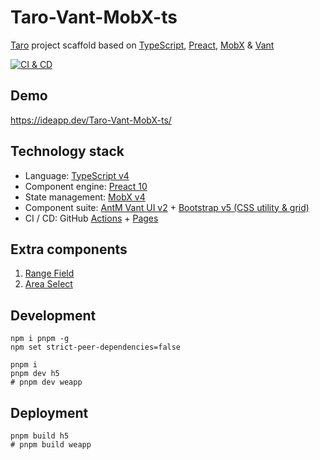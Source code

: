 # Taro-Vant-MobX-ts

[Taro][1] project scaffold based on [TypeScript][2], [Preact][3], [MobX][4] & [Vant][5]

[![CI & CD](https://github.com/idea2app/Taro-Vant-MobX-ts/actions/workflows/main.yml/badge.svg)][6]

## Demo

https://ideapp.dev/Taro-Vant-MobX-ts/

## Technology stack

- Language: [TypeScript v4][2]
- Component engine: [Preact 10][3]
- State management: [MobX v4][4]
- Component suite: [AntM Vant UI v2][5] + [Bootstrap v5 (CSS utility & grid)][7]
- CI / CD: GitHub [Actions][8] + [Pages][9]

## Extra components

1. [Range Field](src/components/RangeField.tsx)
2. [Area Select](src/components/AreaSelect.tsx)

## Development

```shell
npm i pnpm -g
npm set strict-peer-dependencies=false

pnpm i
pnpm dev h5
# pnpm dev weapp
```

## Deployment

```shell
pnpm build h5
# pnpm build weapp
```

[1]: https://taro-docs.jd.com/
[2]: https://www.typescriptlang.org/
[3]: https://preactjs.com/
[4]: https://github.com/mobxjs/mobx/blob/mobx4and5/docs/
[5]: https://antmjs.github.io/vantui/
[6]: https://github.com/idea2app/Taro-Vant-MobX-ts/actions/workflows/main.yml
[7]: https://getbootstrap.com/docs/5.1/getting-started/contents/#css-files
[8]: https://github.com/features/actions
[9]: https://pages.github.com/
